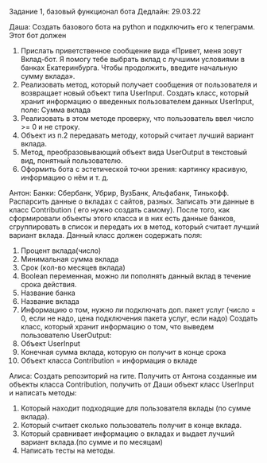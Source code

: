 Задание 1, базовый функционал бота
Дедлайн: 29.03.22

Даша:
Создать базового бота на python и подключить его к телеграмм.
Этот бот должен 
1. Прислать приветственное сообщение вида «Привет, меня зовут Вклад-бот. Я помогу тебе выбрать вклад с лучшими условиями в банках Екатеринбурга. Чтобы продолжить, введите начальную сумму вклада».
2. Реализовать метод, который получает сообщения от пользователя и возвращает новый объект типа UserInput.
Создать класс, который хранит информацию о введенных пользователем данных UserInput, поле:
Сумма вклада
3.  Реализовать в этом методе проверку, что пользователь ввел число >= 0 и  не строку.
4. Объект из п.2 передавать методу, который считает лучший вариант вклада.
5. Метод, преобразовывающий объект вида UserOutput в текстовый вид, понятный пользователю.
6. Оформить бота с эстетической точки зрения: картинку красивую, информацию о нём и т. д.

Антон:
Банки: Сбербанк, Убрир, ВузБанк, Альфабанк, Тинькофф.
Распарсить данные о вкладах с сайтов, разных. Записать эти данные в класс Contribution ( его нужно создать самому). После того, как сформировали объекты этого класса и в них есть данные банков, сгруппировать в список и передать их в метод, который считает лучший вариант вклада.
Данный класс должен содержать поля: 
1.	Процент вклада(число)
2.	Минимальная сумма вклада
3.	Срок (кол-во месяцев вклада)
4.	Boolean переменная, можно ли пополнять данный вклад в течение срока действия. 
5.	Название банка
6.	Название вклада
7.	Информацию о том, нужно ли подключать доп. пакет услуг (число = 0, если не надо, цена подключения пакета услуг, если надо)
Создать класс, который хранит информацию о том, что выведем пользователю UserOutput:
1.	Объект UserInput
2.	Конечная сумма вклада, которую он получит в конце срока
3.	Объект класса Contribution = информация о вкладе

Алиса:
Создать репозиторий на гите.
Получить от Антона созданные им объекты класса Contribution, получить от Даши объект класс UserInput и написать методы:
1.	Который находит подходящие для пользователя вклады (по сумме вклада).
2.	Который считает сколько пользователь получит в конце вклада.
3.	Который сравнивает информацию о вкладах и выдает лучший вариант вклада.(по сумме и по месяцам)
4.	Написать тесты на методы.